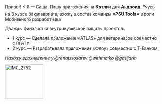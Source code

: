 Привет! ⚡ Я — Саша. Пишу приложения на **Котлин** для **Андроид**.
Учусь на 3 курсе бакалавриата, вхожу в состав команды **«PSU Tools»** в роли Мобильного разработчика  

Дважды финалистка внутривузовской защиты проектов:
- 1 курс — Сделала приложение «ATLAS» для ветеринаров совместно с ПГАТУ
- 2 курс — Разрабатывала приложение «Флоу» совместно с Т-Банком  



*Нахожу вдохновение у @renatskosarev @withmarko @gazijarin* 

<img width="125" height="112" alt="IMG_2752" src="https://github.com/user-attachments/assets/d111e8b2-b6d5-4709-a259-f10d727a8f0b" />





